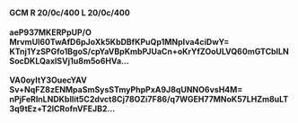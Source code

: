 #### GCM R 20/0c/400 L 20/0c/400
**aeP937MKERPpUP/O**<br/>**MrvmUl60TwAfD6pJoXk5KbDBfKPuQp1MNpIva4ciDwY=**<br/>**KTnj1YzSPGfo1BgoS/cpYaVBpKmbPJUaCn+oKrYfZOoULVQ60mGTCbILNSocDKLQaxlSVj1u8m5o6HVa...**<br/><br/>
**VA0oyItY3OuecYAV**<br/>**Sv+NqFZ8zENMpaSmSysSTmyPhpPxA9J8qUNNO6vsH4M=**<br/>**nPjFeRInLNDKbIlit5C2dvct8Cj78OZi7F86/q7WGEH77MNoK57LHZm8uLT3q9tEz+T2lCRofnVFEJB2...**